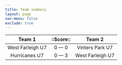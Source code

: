```yaml
---
title: Team summary
layout: page
nav-menu: false
exclude: true
---
```




|      Team 1      |  ::Score::  |      Team 2      |
|:----------------:|:-----------:|:----------------:|
| West Farleigh U7 | 0 &mdash; 0 | Vinters Park U7  |
|  Hurricanes U7   | 0 &mdash; 3 | West Farleigh U7 |

 <br /><br /><br />